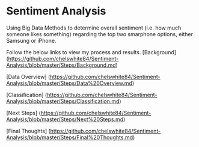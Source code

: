 # Sentiment Analysis

Using Big Data Methods to determine overall sentiment (i.e. how much someone likes something) regarding the top two smarphone options, either Samsung or iPhone. 

Follow the below links to view my process and results. 
[Background] (https://github.com/chelswhite84/Sentiment-Analysis/blob/master/Steps/Background.md)

[Data Overview] (https://github.com/chelswhite84/Sentiment-Analysis/blob/master/Steps/Data%20Overview.md)

[Classification] (https://github.com/chelswhite84/Sentiment-Analysis/blob/master/Steps/Classification.md)

[Next Steps] (https://github.com/chelswhite84/Sentiment-Analysis/blob/master/Steps/Next%20Steps.md)

[Final Thoughts] (https://github.com/chelswhite84/Sentiment-Analysis/blob/master/Steps/Final%20Thoughts.md) 


